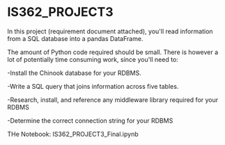 # IS362_PROJECT3

In this project (requirement document attached), you'll read information from a SQL database into a pandas DataFrame.

The amount of Python code required should be small.  There is however a lot of potentially time consuming work, since you'll need to:

-Install the Chinook database for your RDBMS.

-Write a SQL query that joins information across five tables.

-Research, install, and reference any middleware library required for your RDBMS

-Determine the correct connection string for your RDBMS 

THe Notebook: IS362_PROJECT3_Final.ipynb
